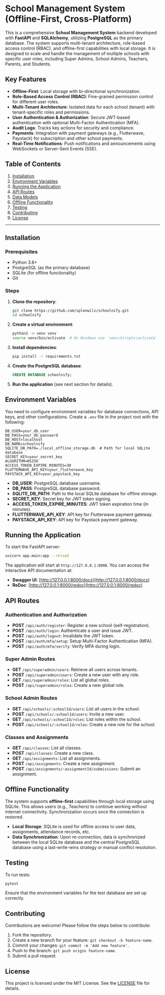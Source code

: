 # School Management System (Offline-First, Cross-Platform)

This is a comprehensive **School Management System** backend developed with **FastAPI** and **SQLAlchemy**, utilizing **PostgreSQL** as the primary database. The system supports multi-tenant architecture, role-based access control (RBAC), and offline-first capabilities with local storage. It is designed to scale and handle the management of multiple schools with specific user roles, including Super Admins, School Admins, Teachers, Parents, and Students.

## Key Features
- **Offline-First**: Local storage with bi-directional synchronization.
- **Role-Based Access Control (RBAC)**: Fine-grained permission control for different user roles.
- **Multi-Tenant Architecture**: Isolated data for each school (tenant) with tenant-specific roles and permissions.
- **User Authentication & Authorization**: Secure JWT-based authentication with optional Multi-Factor Authentication (MFA).
- **Audit Logs**: Tracks key actions for security and compliance.
- **Payments**: Integration with payment gateways (e.g., Flutterwave, Paystack) for subscription and other school payments.
- **Real-Time Notifications**: Push notifications and announcements using WebSockets or Server-Sent Events (SSE).

## Table of Contents
1. [Installation](#installation)
2. [Environment Variables](#environment-variables)
3. [Running the Application](#running-the-application)
4. [API Routes](#api-routes)
5. [Data Models](#data-models)
6. [Offline Functionality](#offline-functionality)
7. [Testing](#testing)
8. [Contributing](#contributing)
9. [License](#license)

---

## Installation

### Prerequisites
- Python 3.8+
- PostgreSQL (as the primary database)
- SQLite (for offline functionality)
- Git

### Steps
1. **Clone the repository**:
    ```bash
    git clone https://github.com/splenwilz/schoolnify.git
    cd schoolnify
    ```

2. **Create a virtual environment**:
    ```bash
    python3 -m venv venv
    source venv/bin/activate  # On Windows use `venv\Scripts\activate`
    ```

3. **Install dependencies**:
    ```bash
    pip install -r requirements.txt
    ```

4. **Create the PostgreSQL database**:
    ```sql
    CREATE DATABASE schoolnify;
    ```

5. **Run the application** (see next section for details).

## Environment Variables

You need to configure environment variables for database connections, API keys, and other configurations. Create a `.env` file in the project root with the following:

```env
DB_USER=your_db_user
DB_PASS=your_db_password
DB_HOST=localhost
DB_NAME=schoolnify
SQLITE_DB_PATH=./local_offline_storage.db  # Path for local SQLite database
SECRET_KEY=your_secret_key
ALGORITHM=HS256
ACCESS_TOKEN_EXPIRE_MINUTES=30
FLUTTERWAVE_API_KEY=your_flutterwave_key
PAYSTACK_API_KEY=your_paystack_key
```

- **DB_USER**: PostgreSQL database username.
- **DB_PASS**: PostgreSQL database password.
- **SQLITE_DB_PATH**: Path to the local SQLite database for offline storage.
- **SECRET_KEY**: Secret key for JWT token signing.
- **ACCESS_TOKEN_EXPIRE_MINUTES**: JWT token expiration time (in minutes).
- **FLUTTERWAVE_API_KEY**: API key for Flutterwave payment gateway.
- **PAYSTACK_API_KEY**: API key for Paystack payment gateway.

## Running the Application

To start the FastAPI server:

```bash
uvicorn app.main:app --reload
```

The application will start at `http://127.0.0.1:8000`. You can access the interactive API documentation at:

- **Swagger UI**: [http://127.0.0.1:8000/docs](http://127.0.0.1:8000/docs)
- **ReDoc**: [http://127.0.0.1:8000/redoc](http://127.0.0.1:8000/redoc)

## API Routes

### Authentication and Authorization
- **POST** `/api/auth/register`: Register a new school (self-registration).
- **POST** `/api/auth/login`: Authenticate a user and issue JWT.
- **POST** `/api/auth/logout`: Invalidate the JWT token.
- **POST** `/api/auth/mfa/setup`: Setup Multi-Factor Authentication (MFA).
- **POST** `/api/auth/mfa/verify`: Verify MFA during login.

### Super Admin Routes
- **GET** `/api/superadmin/users`: Retrieve all users across tenants.
- **POST** `/api/superadmin/users`: Create a new user with any role.
- **GET** `/api/superadmin/roles`: List all global roles.
- **POST** `/api/superadmin/roles`: Create a new global role.

### School Admin Routes
- **GET** `/api/schools/:schoolId/users`: List all users in the school.
- **POST** `/api/schools/:schoolId/users`: Invite a new user.
- **GET** `/api/schools/:schoolId/roles`: List roles within the school.
- **POST** `/api/schools/:schoolId/roles`: Create a new role for the school.

### Classes and Assignments
- **GET** `/api/classes`: List all classes.
- **POST** `/api/classes`: Create a new class.
- **GET** `/api/assignments`: List all assignments.
- **POST** `/api/assignments`: Create a new assignment.
- **POST** `/api/assignments/:assignmentId/submissions`: Submit an assignment.


## Offline Functionality

The system supports **offline-first** capabilities through local storage using SQLite. This allows users (e.g., Teachers) to continue working without internet connectivity. Synchronization occurs once the connection is restored.

- **Local Storage**: SQLite is used for offline access to user data, assignments, attendance records, etc.
- **Data Synchronization**: Upon re-connection, data is synchronized between the local SQLite database and the central PostgreSQL database using a last-write-wins strategy or manual conflict resolution.

## Testing

To run tests:

```bash
pytest
```

Ensure that the environment variables for the test database are set up correctly.

## Contributing

Contributions are welcome! Please follow the steps below to contribute:

1. Fork the repository.
2. Create a new branch for your feature: `git checkout -b feature-name`.
3. Commit your changes: `git commit -m 'Add new feature'`.
4. Push to the branch: `git push origin feature-name`.
5. Submit a pull request.

## License

This project is licensed under the MIT License. See the [LICENSE](LICENSE) file for details.